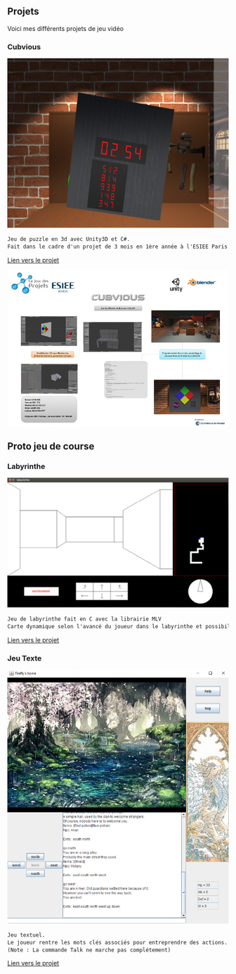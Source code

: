 


## Projets

Voici mes différents projets de jeu vidéo

### Cubvious

![Image](Cubvious.png)

```markdown
Jeu de puzzle en 3d avec Unity3D et C#.
Fait dans le cadre d'un projet de 3 mois en 1ère année à l'ESIEE Paris.
```

[Lien vers le projet](https://drive.google.com/open?id=0B0pxW2mxEZiYd3RxVFlLZFdLLVk)

![Image](posterCub.jpg)

## Proto jeu de course

### Labyrinthe
![Image](laby.png)
```markdown
Jeu de labyrinthe fait en C avec la librairie MLV
Carte dynamique selon l'avancé du joueur dans le labyrinthe et possibilité de sauvegarde de sa progression.
```
[Lien vers le projet](https://drive.google.com/open?id=0B0pxW2mxEZiYb0JreE5CdEJXN28)

### Jeu Texte
![Image](zuul.png)

```markdown
Jeu textuel.
Le joueur rentre les mots clés associés pour entreprendre des actions.
(Note : La commande Talk ne marche pas complétement)
```
[Lien vers le projet](https://drive.google.com/open?id=0B0pxW2mxEZiYMFdKbUdxLU13Tzg)
